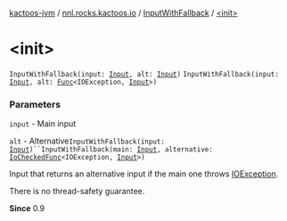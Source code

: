 [kactoos-jvm](../../index.md) / [nnl.rocks.kactoos.io](../index.md) / [InputWithFallback](index.md) / [&lt;init&gt;](.)

# &lt;init&gt;

`InputWithFallback(input: `[`Input`](../../nnl.rocks.kactoos/-input/index.md)`, alt: `[`Input`](../../nnl.rocks.kactoos/-input/index.md)`)`
`InputWithFallback(input: `[`Input`](../../nnl.rocks.kactoos/-input/index.md)`, alt: `[`Func`](../../nnl.rocks.kactoos/-func/index.md)`<IOException, `[`Input`](../../nnl.rocks.kactoos/-input/index.md)`>)`

### Parameters

`input` - Main input

`alt` - Alternative`InputWithFallback(input: `[`Input`](../../nnl.rocks.kactoos/-input/index.md)`)``InputWithFallback(main: `[`Input`](../../nnl.rocks.kactoos/-input/index.md)`, alternative: `[`IoCheckedFunc`](../../nnl.rocks.kactoos.func/-io-checked-func/index.md)`<IOException, `[`Input`](../../nnl.rocks.kactoos/-input/index.md)`>)`

Input that returns an alternative input if the main one throws
[IOException](#).

There is no thread-safety guarantee.

**Since**
0.9

